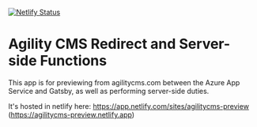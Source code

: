 [![Netlify Status](https://api.netlify.com/api/v1/badges/c0c0ec15-3f81-416d-b9a2-4f8e20ee3386/deploy-status)](https://app.netlify.com/sites/agilitycms-preview/deploys)

# Agility CMS Redirect and Server-side Functions

This app is for previewing from agilitycms.com between the Azure App Service and Gatsby, as well as performing server-side duties.

It's hosted in netlify here: https://app.netlify.com/sites/agilitycms-preview  (https://agilitycms-preview.netlify.app)